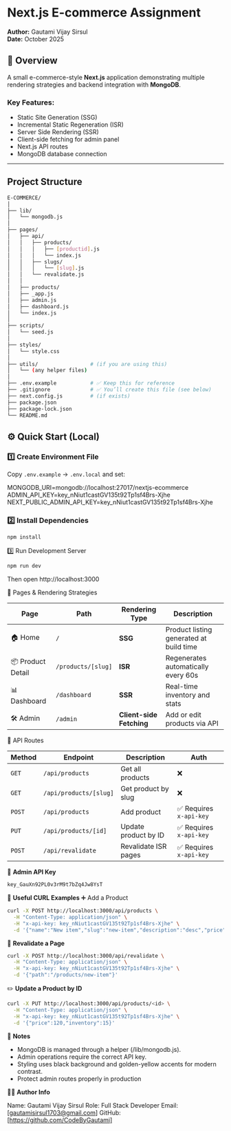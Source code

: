 # Next.js E-commerce Assignment 

**Author:** Gautami Vijay Sirsul  
**Date:** October 2025  

## 🚀 Overview
A small e-commerce-style **Next.js** application demonstrating multiple rendering strategies and backend integration with **MongoDB**.  

### Key Features:
- Static Site Generation (SSG)
- Incremental Static Regeneration (ISR)
- Server Side Rendering (SSR)
- Client-side fetching for admin panel
- Next.js API routes
- MongoDB database connection

---

## Project Structure

```bash
E-COMMERCE/
│
├── lib/
│   └── mongodb.js
│
├── pages/
│   ├── api/
│   │   ├── products/
│   │   │   ├── [productid].js
│   │   │   └── index.js
│   │   ├── slugs/
│   │   │   └── [slug].js
│   │   └── revalidate.js
│   │
│   ├── products/
│   ├── _app.js
│   ├── admin.js
│   ├── dashboard.js
│   └── index.js
│
├── scripts/
│   └── seed.js
│
├── styles/
│   └── style.css
│
├── utils/                 # (if you are using this)
│   └── (any helper files)
│
├── .env.example           # ✅ Keep this for reference
├── .gitignore             # ✅ You’ll create this file (see below)
├── next.config.js         # (if exists)
├── package.json
├── package-lock.json
└── README.md
```

## ⚙️ Quick Start (Local)

### 1️⃣ Create Environment File
Copy `.env.example` → `.env.local` and set:

MONGODB_URI=mongodb://localhost:27017/nextjs-ecommerce
ADMIN_API_KEY=key_nNiut1castGV135t92Tp1sf4Brs-Xjhe
NEXT_PUBLIC_ADMIN_API_KEY=key_nNiut1castGV135t92Tp1sf4Brs-Xjhe


### 2️⃣ Install Dependencies
```bash
npm install

```
3️⃣ Run Development Server
```bash
npm run dev
```
Then open http://localhost:3000


🧩 Pages & Rendering Strategies

| Page              | Path               | Rendering Type           | Description                             |
| ----------------- | ------------------ | ------------------------ | --------------------------------------- |
| 🏠 Home           | `/`                | **SSG**                  | Product listing generated at build time |
| 📦 Product Detail | `/products/[slug]` | **ISR**                  | Regenerates automatically every 60s     |
| 📊 Dashboard      | `/dashboard`       | **SSR**                  | Real-time inventory and stats           |
| 🛠️ Admin         | `/admin`           | **Client-side Fetching** | Add or edit products via API            |

🔗 API Routes

| Method | Endpoint               | Description          | Auth                   |
| ------ | ---------------------- | -------------------- | ---------------------- |
| `GET`  | `/api/products`        | Get all products     | ❌                      |
| `GET`  | `/api/products/[slug]` | Get product by slug  | ❌                      |
| `POST` | `/api/products`        | Add product          | ✅ Requires `x-api-key` |
| `PUT`  | `/api/products/[id]`   | Update product by ID | ✅ Requires `x-api-key` |
| `POST` | `/api/revalidate`      | Revalidate ISR pages | ✅ Requires `x-api-key` |

🔑 **Admin API Key**

```bash
key_GauXn92PL0v3rM9t7bZq4Jw8YsT
```


🧠 **Useful CURL Examples**
➕ Add a Product 

```bash
curl -X POST http://localhost:3000/api/products \
  -H "Content-Type: application/json" \
  -H "x-api-key: key_nNiut1castGV135t92Tp1sf4Brs-Xjhe" \
  -d '{"name":"New item","slug":"new-item","description":"desc","price":100,"category":"misc","inventory":20}'
```

🔄 **Revalidate a Page**

```bash
curl -X POST http://localhost:3000/api/revalidate \
  -H "Content-Type: application/json" \
  -H "x-api-key: key_nNiut1castGV135t92Tp1sf4Brs-Xjhe" \
  -d '{"path":"/products/new-item"}'
```

✏️ **Update a Product by ID**

```bash
curl -X PUT http://localhost:3000/api/products/<id> \
  -H "Content-Type: application/json" \
  -H "x-api-key: key_nNiut1castGV135t92Tp1sf4Brs-Xjhe" \
  -d '{"price":120,"inventory":15}'
```

🧩 **Notes**

- MongoDB is managed through a helper (/lib/mongodb.js).
- Admin operations require the correct API key.
- Styling uses black background and golden-yellow accents for modern contrast.
- Protect admin routes properly in production

👨‍💻 **Author Info**

Name: Gautami Vijay Sirsul
Role: Full Stack Developer 
Email: [gautamisirsul1703@gmail.com]
GitHub: [https://github.com/CodeByGautami]
